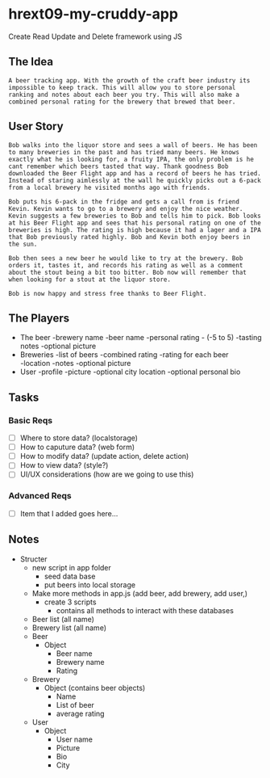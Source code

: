 # hrext09-my-cruddy-app
Create Read Update and Delete framework using JS
## The Idea
    A beer tracking app. With the growth of the craft beer industry its impossible to keep track. This will allow you to store personal ranking and notes about each beer you try. This will also make a combined personal rating for the brewery that brewed that beer. 
## User Story
    Bob walks into the liquor store and sees a wall of beers. He has been to many breweries in the past and has tried many beers. He knows exactly what he is looking for, a fruity IPA, the only problem is he cant remember which beers tasted that way. Thank goodness Bob downloaded the Beer Flight app and has a record of beers he has tried. Instead of staring aimlessly at the wall he quickly picks out a 6-pack from a local brewery he visited months ago with friends. 

    Bob puts his 6-pack in the fridge and gets a call from is friend Kevin. Kevin wants to go to a brewery and enjoy the nice weather. Kevin suggests a few breweries to Bob and tells him to pick. Bob looks at his Beer Flight app and sees that his personal rating on one of the breweries is high. The rating is high because it had a lager and a IPA that Bob previously rated highly. Bob and Kevin both enjoy beers in the sun.

    Bob then sees a new beer he would like to try at the brewery. Bob orders it, tastes it, and records his rating as well as a comment about the stout being a bit too bitter. Bob now will remember that when looking for a stout at the liquor store. 

    Bob is now happy and stress free thanks to Beer Flight.   
## The Players
- The beer
    -brewery name
    -beer name
    -personal rating
        - (-5 to 5)
    -tasting notes
    -optional picture
- Breweries
    -list of beers
    -combined rating
        -rating for each beer  
    -location
    -notes
    -optional picture    
- User
    -profile
        -picture
        -optional city location 
        -optional personal bio
        
 ## Tasks


 ### Basic Reqs
- [ ] Where to store data? (localstorage)
- [ ] How to caputure data? (web form)
- [ ] How to modify data? (update action, delete action)
- [ ] How to view data? (style?)
- [ ] UI/UX considerations (how are we going to use this)

 ### Advanced Reqs
- [ ] Item that I added goes here...

## Notes
- Structer
    - new script in app folder 
        - seed data base 
        - put beers into local storage 
    - Make more methods in app.js (add beer, add brewery, add user,)
        - create 3 scripts 
            - contains all methods to interact with these databases 
    - Beer list (all name)
    - Brewery list (all name)
    - Beer
        - Object
            - Beer name
            - Brewery name
            - Rating
    - Brewery
        - Object (contains beer objects)
            - Name
            - List of beer
            - average rating
    - User 
        - Object
            - User name  
            - Picture 
            - Bio
            - City
